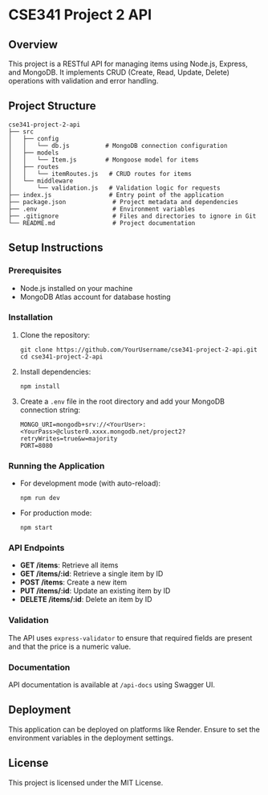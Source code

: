 # CSE341 Project 2 API

## Overview
This project is a RESTful API for managing items using Node.js, Express, and MongoDB. It implements CRUD (Create, Read, Update, Delete) operations with validation and error handling.

## Project Structure
```
cse341-project-2-api
├── src
│   ├── config
│   │   └── db.js          # MongoDB connection configuration
│   ├── models
│   │   └── Item.js        # Mongoose model for items
│   ├── routes
│   │   └── itemRoutes.js   # CRUD routes for items
│   └── middleware
│       └── validation.js   # Validation logic for requests
├── index.js                # Entry point of the application
├── package.json             # Project metadata and dependencies
├── .env                     # Environment variables
├── .gitignore               # Files and directories to ignore in Git
└── README.md                # Project documentation
```

## Setup Instructions

### Prerequisites
- Node.js installed on your machine
- MongoDB Atlas account for database hosting

### Installation
1. Clone the repository:
   ```
   git clone https://github.com/YourUsername/cse341-project-2-api.git
   cd cse341-project-2-api
   ```

2. Install dependencies:
   ```
   npm install
   ```

3. Create a `.env` file in the root directory and add your MongoDB connection string:
   ```
   MONGO_URI=mongodb+srv://<YourUser>:<YourPass>@cluster0.xxxx.mongodb.net/project2?retryWrites=true&w=majority
   PORT=8080
   ```

### Running the Application
- For development mode (with auto-reload):
  ```
  npm run dev
  ```

- For production mode:
  ```
  npm start
  ```

### API Endpoints
- **GET /items**: Retrieve all items
- **GET /items/:id**: Retrieve a single item by ID
- **POST /items**: Create a new item
- **PUT /items/:id**: Update an existing item by ID
- **DELETE /items/:id**: Delete an item by ID

### Validation
The API uses `express-validator` to ensure that required fields are present and that the price is a numeric value.

### Documentation
API documentation is available at `/api-docs` using Swagger UI.

## Deployment
This application can be deployed on platforms like Render. Ensure to set the environment variables in the deployment settings.

## License
This project is licensed under the MIT License.